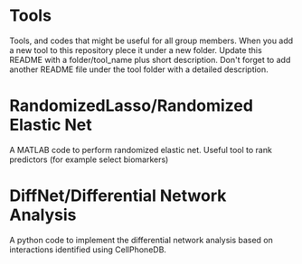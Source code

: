 # Tools
Tools, and codes that might be useful for all group members.
When you add a new tool to this repository plece it under a new folder. Update this README with a folder/tool_name plus short description. Don't forget to add another README file under the tool folder with a detailed description.

# RandomizedLasso/Randomized Elastic Net
A MATLAB code to perform randomized elastic net. Useful tool to rank predictors (for example select biomarkers)

# DiffNet/Differential Network Analysis
A python code to implement the differential network analysis based on interactions identified using CellPhoneDB.

